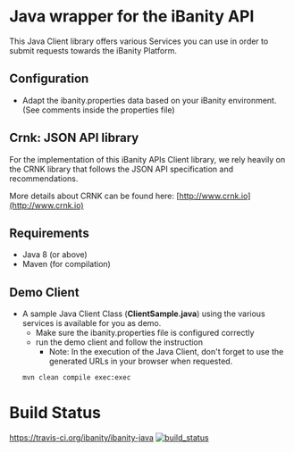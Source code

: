 # Java wrapper for the iBanity API
This Java Client library offers various Services you can use in order to submit requests towards the iBanity Platform.
## Configuration
* Adapt the ibanity.properties data based on your iBanity environment. 
(See comments inside the properties file)
## Crnk: JSON API library
For the implementation of this iBanity APIs Client library, we rely heavily on the CRNK library that follows the JSON API specification and recommendations. 

More details about CRNK can be found here: [http://www.crnk.io](http://www.crnk.io)
## Requirements
* Java 8 (or above)
* Maven (for compilation)
## Demo Client
* A sample Java Client Class (**ClientSample.java**) using the various services is available for you as demo.
    * Make sure the ibanity.properties file is configured correctly
    * run the demo client and follow the instruction
        * Note: In the execution of the Java Client, don't forget to use the generated URLs in your browser when requested.
    ```
    mvn clean compile exec:exec 
    ```

# Build Status
https://travis-ci.org/ibanity/ibanity-java
[![build_status](https://travis-ci.org/ibanity/ibanity-java.svg?branch=master)](https://travis-ci.org/ibanity/ibanity-java)

